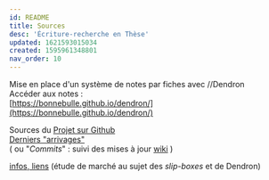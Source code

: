 ```yaml
---
id: README
title: Sources
desc: 'Écriture-recherche en Thèse'
updated: 1621593015034
created: 1595961348801
nav_order: 10
---
```

Mise en place d'un système de notes par fiches avec //Dendron   
Accéder aux notes :    
[https://bonnebulle.github.io/dendron/](https://bonnebulle.github.io/dendron/)    

Sources du [Projet sur Github](https://github.com/bonnebulle/dendron)   
[Derniers "arrivages"](https://github.com/bonnebulle/dendron/commits/main)    
( ou "*Commits*" : suivi des mises à jour [wiki](https://fr.wikipedia.org/wiki/Commit) )

[infos, liens](https://liens.vincent-bonnefille.fr/?AGBhmA) (étude de marché au sujet des *slip-boxes* et de Dendron) 